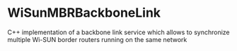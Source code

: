 # WiSunMBRBackboneLink
C++ implementation of a backbone link service which allows to synchronize multiple Wi-SUN border routers running on the same network
